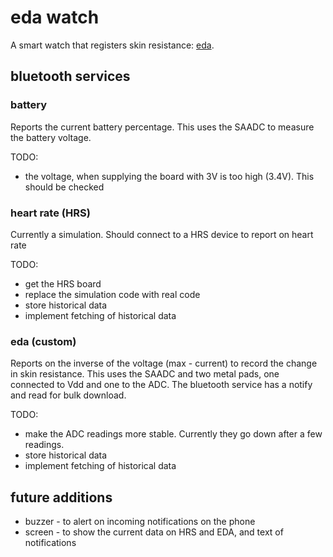 # eda watch
A smart watch that registers skin resistance: [eda](https://en.wikipedia.org/wiki/Electrodermal_activity).

## bluetooth services
### battery
Reports the current battery percentage. This uses the SAADC to measure the battery voltage.

TODO:
 * the voltage, when supplying the board with 3V is too high (3.4V). This should be checked

### heart rate (HRS)
Currently a simulation. Should connect to a HRS device to report on heart rate

TODO:
 * get the HRS board
 * replace the simulation code with real code
 * store historical data
 * implement fetching of historical data

### eda (custom)
Reports on the inverse of the voltage (max - current) to record the change in skin resistance. This uses the SAADC and two metal pads, one connected to Vdd and one to the ADC. The bluetooth service has a notify and read for bulk download.

TODO:
 * make the ADC readings more stable. Currently they go down after a few readings.
 * store historical data
 * implement fetching of historical data

## future additions
 * buzzer - to alert on incoming notifications on the phone
 * screen - to show the current data on HRS and EDA, and text of notifications
